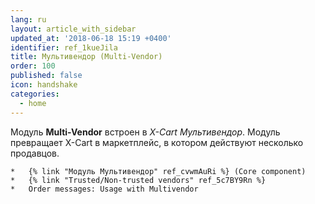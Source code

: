 ```yaml
---
lang: ru
layout: article_with_sidebar
updated_at: '2018-06-18 15:19 +0400'
identifier: ref_1kueJila
title: Мультивендор (Multi-Vendor)
order: 100
published: false
icon: handshake
categories:
  - home
---
```

Модуль **Multi-Vendor** встроен в _X-Cart Мультивендор_. Модуль превращает X-Cart в маркетплейс, в котором действуют несколько продавцов.

    *   {% link "Модуль Мультивендор" ref_cvwmAuRi %} (Core component)
    *   {% link "Trusted/Non-trusted vendors" ref_5c7BY9Rn %}
    *   Order messages: Usage with Multivendor
   